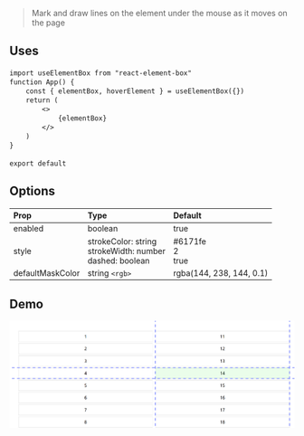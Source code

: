 > Mark and draw lines on the element under the mouse as it moves on the page

## Uses

```
import useElementBox from "react-element-box"
function App() {
    const { elementBox, hoverElement } = useElementBox({})
    return (
        <>
            {elementBox}
        </>
    )
}

export default
```


## Options

| Prop             | Type                                                              | Default                  |
| :--------------- | :---------------------------------------------------------------- | :----------------------- |
| enabled          | boolean                                                           | true                     |
| style            | strokeColor: string<br />strokeWidth: number<br />dashed: boolean | #6171fe<br />2<br />true |
| defaultMaskColor | string `<rgb>`                                                  | rgba(144, 238, 144, 0.1) |

## Demo

![1727696624686](public/image.png)
